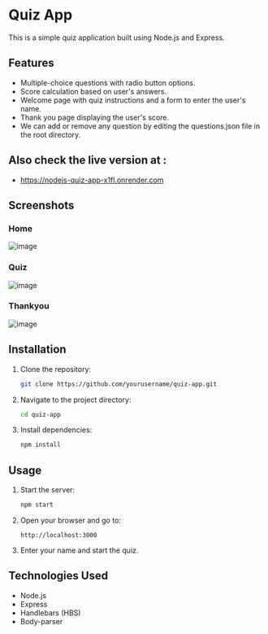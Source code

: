 # Quiz App

This is a simple quiz application built using Node.js and Express.

## Features

- Multiple-choice questions with radio button options.
- Score calculation based on user's answers.
- Welcome page with quiz instructions and a form to enter the user's name.
- Thank you page displaying the user's score.
- We can add or remove any question by editing the questions.json file in the root directory.

## Also check the live version at :
- https://nodejs-quiz-app-x1fl.onrender.com

## Screenshots

### Home
![image](https://github.com/vishaljha1710/nodejs-quiz-app/assets/77543816/3fa4b75e-b276-4b2c-a5f1-68ea2276742b)

### Quiz

![image](https://github.com/vishaljha1710/nodejs-quiz-app/assets/77543816/b7c22116-29ac-47e0-812d-d663ee59ac8c)

### Thankyou
![image](https://github.com/vishaljha1710/nodejs-quiz-app/assets/77543816/1eec69aa-0ac6-46e9-a7c9-3f40345765e9)


## Installation

1. Clone the repository:

    ```bash
    git clone https://github.com/yourusername/quiz-app.git
    ```

2. Navigate to the project directory:

    ```bash
    cd quiz-app
    ```

3. Install dependencies:

    ```bash
    npm install
    ```

## Usage

1. Start the server:

    ```bash
    npm start
    ```

2. Open your browser and go to:

    ```
    http://localhost:3000
    ```

3. Enter your name and start the quiz.

## Technologies Used

- Node.js
- Express
- Handlebars (HBS)
- Body-parser


